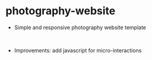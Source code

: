 # photography-website
 
 - Simple and responsive photography website template

 <br>

 - Improvements: add javascript for micro-interactions
